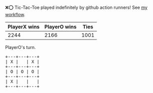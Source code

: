 :x::o: Tic-Tac-Toe played indefinitely by github action runners! See [my workflow](.github/workflows/play.yaml).

|PlayerX wins|PlayerO wins|Ties|
|-|-|-|
|2244|2166|1001|

PlayerO's turn.

<pre>
+---+---+---+
| X |   | X |
+---+---+---+
| O | O | O |
+---+---+---+
| X |   |   |
+---+---+---+
</pre>